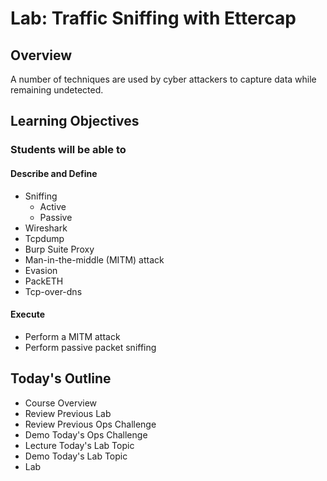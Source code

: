 # Lab: Traffic Sniffing with Ettercap

## Overview

A number of techniques are used by cyber attackers to capture data while remaining undetected. 

## Learning Objectives

### Students will be able to

#### Describe and Define

- Sniffing
  - Active
  - Passive
- Wireshark
- Tcpdump
- Burp Suite Proxy
- Man-in-the-middle (MITM) attack
- Evasion
- PackETH
- Tcp-over-dns

#### Execute

- Perform a MITM attack
- Perform passive packet sniffing

## Today's Outline

- Course Overview
- Review Previous Lab
- Review Previous Ops Challenge
- Demo Today's Ops Challenge
- Lecture Today's Lab Topic
- Demo Today's Lab Topic
- Lab

